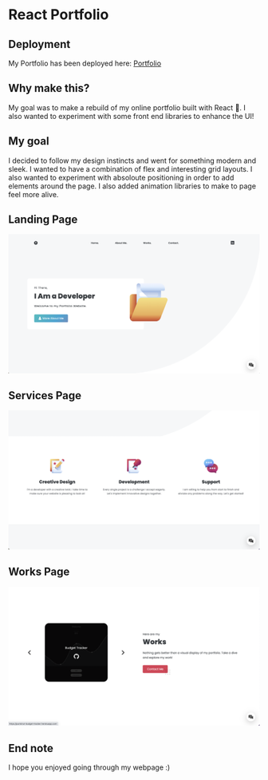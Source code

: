 # React Portfolio

## Deployment

My Portfolio has been deployed here:
[Portfolio](https://punkinut.github.io/React-Portfolio/)

## Why make this?

My goal was to make a rebuild of my online portfolio built with React 🚀. I also wanted to experiment with some front end libraries to enhance the UI!

## My goal

I decided to follow my design instincts and went for something modern and sleek. I wanted to have a combination of flex and interesting grid layouts. I also wanted to experiment with absoloute positioning in order to add elements around the page. I also added animation libraries to make to page feel more alive.

## Landing Page

![Landing Page](./src/images/landing.png)

## Services Page

![Services Page](./src/images/services.png)

## Works Page

![Works Page](./src/images/work.png)

## End note

I hope you enjoyed going through my webpage :)
